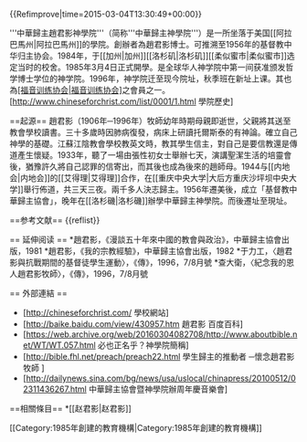 {{Refimprove|time=2015-03-04T13:30:49+00:00}}

'''中華歸主趙君影神學院'''（简称'''中華歸主神學院'''）是一所坐落于美国[[阿拉巴馬州|阿拉巴馬州]]的學院。創辦者為趙君影博士。可推溯至1956年的基督教中华归主协会。1984年，于[[加州|加州]][[洛杉矶|洛杉矶]][[柔似蜜市|柔似蜜市]]选定当时的校舍。1985年3月4日正式開學。是全球华人神学院中第一间获准颁发哲学博士学位的神学院。1996年，神学院迁至现今院址，秋季班在新址上课。其也為[[福音训练协会|福音训练协会]](ETA)之會員之一。
<ref>[http://www.chineseforchrist.com/list/0001/1.html 學院歷史]</ref>

==起源==
趙君影（1906年─1996年）牧師幼年時期母親即逝世，父親將其送至教會學校讀書。三十多歲時因肺病復發，病床上研讀托爾斯泰的有神論。確立自己神學的基礎。江蘇江陰教會學校教英文時，教其學生信主，對自己是要信教還是傳道產生懷疑。1933年，聽了一場由張性初女士舉辦七天，演講聖潔生活的培靈會後，猶豫許久將自己認罪的信寄出，而其後也成為後來的趙師母。1944与[[内地会|内地会]]的[[艾得理|艾得理]]合作，在[[重庆中央大学|大后方重庆沙坪坝中央大学]]舉行佈道，共三天三夜。兩千多人決志歸主。1956年遷美後，成立「基督教中華歸主協會」，晚年在[[洛杉磯|洛杉磯]]辦學中華歸主神學院。而後遷址至現址。

==参考文献==
{{reflist}}

== 延伸阅读 ==
*趙君影，《漫談五十年來中國的教會與政治》，中華歸主協會出版，1981
*趙君影，《我的宗教經驗》，中華歸主協會出版，1982
*于力工，〈趙君影與抗戰期間的基督徒學生運動〉，《傳》，1996，7/8月號
*查大衛，〈紀念我的恩人趙君影牧師〉，《傳》，1996，7/8月號

== 外部連結 ==
* [http://chineseforchrist.com/ 學校網站]
* [http://baike.baidu.com/view/430957.htm 趙君影 百度百科]
* [https://web.archive.org/web/20160304082708/http://www.aboutbible.net/WT/WT.057.html 必也正名乎？神學院簡稱]
* [http://bible.fhl.net/preach/preach22.html 學生歸主的推動者 ─懷念趙君影牧師 ]
* [http://dailynews.sina.com/bg/news/usa/uslocal/chinapress/20100512/02311436267.html 中華歸主協會暨神學院辦周年慶音樂會]

==相關條目==
*[[赵君影|赵君影]]

[[Category:1985年創建的教育機構|Category:1985年創建的教育機構]]